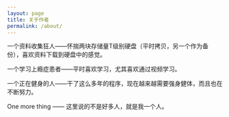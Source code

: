 ```yaml
---
layout: page
title: 关于作者
permalink: /about/
---
```

一个资料收集狂人——怀揣两块存储量T级别硬盘（平时拷贝，另一个作为备份），喜欢资料下载到硬盘中的感觉。

一个学习上瘾症患者——平时喜欢学习，尤其喜欢通过视频学习。

一个正在健身的人——干了这么多年的程序，现在越来越需要强身健体，而且也在不断努力。

One more thing —— 这里说的不是好多人，就是我一个人。